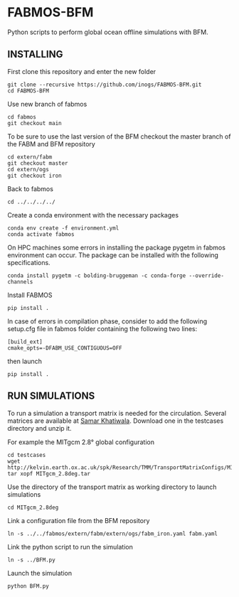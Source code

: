 # FABMOS-BFM
Python scripts to perform global ocean offline simulations with BFM.

## INSTALLING
First clone this repository and enter the new folder

```
git clone --recursive https://github.com/inogs/FABMOS-BFM.git
cd FABMOS-BFM
```

Use new branch of fabmos
```
cd fabmos
git checkout main
```

To be sure to use the last version of the BFM checkout the master branch of the FABM and BFM repository 

```
cd extern/fabm
git checkout master
cd extern/ogs
git checkout iron
```

Back to fabmos

```
cd ../../../../
```

Create a conda environment with the necessary packages

```
conda env create -f environment.yml
conda activate fabmos
```

On HPC machines some errors in installing the package pygetm in fabmos environment can occur. The package can be installed with the following specifications.

```
conda install pygetm -c bolding-bruggeman -c conda-forge --override-channels
```

Install FABMOS

```
pip install .
```

In case of errors in compilation phase, consider to add the following setup.cfg file in fabmos folder containing the
following two lines:

```
[build_ext]
cmake_opts=-DFABM_USE_CONTIGUOUS=OFF
```

then launch

```
pip install .
```


## RUN SIMULATIONS

To run a simulation a transport matrix is needed for the circulation. Several matrices are available at [Samar Khatiwala](http://kelvin.earth.ox.ac.uk/spk/Research/TMM/TransportMatrixConfigs/). Download one in the testcases directory and unzip it.

For example the MITgcm 2.8° global configuration

```
cd testcases
wget http://kelvin.earth.ox.ac.uk/spk/Research/TMM/TransportMatrixConfigs/MITgcm_2.8deg.tar
tar xopf MITgcm_2.8deg.tar
```

Use the directory of the transport matrix as working directory to launch simulations

```
cd MITgcm_2.8deg
```

Link a configuration file from the BFM repository

```
ln -s ../../fabmos/extern/fabm/extern/ogs/fabm_iron.yaml fabm.yaml
```

Link the python script to run the simulation

```
ln -s ../BFM.py
```

Launch the simulation

```
python BFM.py
```

